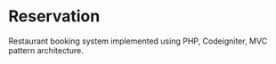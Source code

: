# Reservation
Restaurant booking system implemented using PHP, Codeigniter, MVC pattern architecture.

